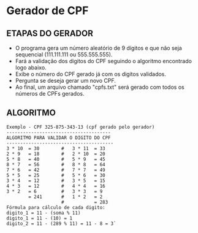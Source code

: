 # Gerador de CPF

## ETAPAS DO GERADOR
- O programa gera um número aleatório de 9 dígitos e que não seja sequencial (111.111.111 ou 555.555.555).
- Fará a validação dos digitos do CPF seguindo o algoritmo encontrado logo abaixo.
- Exibe o número do CPF gerado já com os digitos validados.
- Pergunta se deseja gerar um novo CPF. 
- Ao final, um arquivo chamado "cpfs.txt" será gerado com todos os números de CPFs gerados.

## ALGORITMO
```
Exemplo - CPF 325-875-343-13 (cpf gerado pelo gerador)
--------------------------------------
ALGORITMO PARA VALIDAR O DIGITO DO CPF
---------------------------------------
3 * 10  = 30        #   3 * 11  = 33
2 * 9   = 18        #   2 * 10  = 20
5 * 8   = 40        #   5 * 9   = 45
8 * 7   = 56        #   8 * 8   = 64
7 * 6   = 42        #   7 * 7   = 49
5 * 5   = 25        #   5 * 6   = 30
3 * 4   = 12        #   3 * 5   = 15
4 * 3   = 12        #   4 * 4   = 16
3 * 2   = 6         #   3 * 3   = 9
        = 241       #   1 * 2   = 2
                    #           = 283
Fórmula para cálculo de cada digito:
digito_1 = 11 - (soma % 11)
digito_1 = 11 - (10) = 1
digito_2 = 11 - (289 % 11) = 11 - 8 = 3`
````
